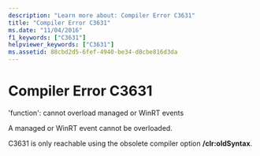 ```yaml
---
description: "Learn more about: Compiler Error C3631"
title: "Compiler Error C3631"
ms.date: "11/04/2016"
f1_keywords: ["C3631"]
helpviewer_keywords: ["C3631"]
ms.assetid: 88cbd2d5-6fef-4940-be34-d8cbe816d3da
---
```

# Compiler Error C3631

'function': cannot overload managed or WinRT events

A managed or WinRT event cannot be overloaded.

C3631 is only reachable using the obsolete compiler option **/clr:oldSyntax**.
